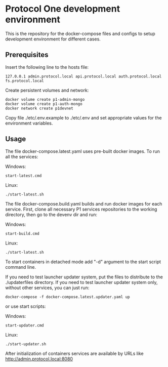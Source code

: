 Protocol One development environment
====================================

This is the repository for the docker-compose files and configs to setup development environment for different cases.

Prerequisites
-------------

Insert the following line to the hosts file: 

    127.0.0.1 admin.protocol.local api.protocol.local auth.protocol.local fs.protocol.local

Create persistent volumes and network:
  
    docker volume create p1-admin-mongo
    docker volume create p1-auth-mongo
    docker network create p1devnet

Copy file ./etc/.env.example to ./etc/.env and set appropriate values for the environment variables.

Usage
-----

The file docker-compose.latest.yaml uses pre-built docker images. 
To run all the services:

Windows:    

    start-latest.cmd

Linux:

    ./start-latest.sh

The file docker-compose.build.yaml builds and run docker images for each service. 
First, clone all necessary P1 services repositories to the working directory, then go to the devenv dir and run:

Windows:    

    start-build.cmd

Linux:

    ./start-latest.sh

To start containers in detached mode add "-d" argument to the start script command line.

If you need to test launcher updater system, put the files to distribute to the ./updaterfiles directory.
If you need to test launcher updater system only, without other services, you can just run:

    docker-compose -f docker-compose.latest.updater.yaml up

or use start scripts:

Windows:
    
    start-updater.cmd

Linux:
    
    ./start-updater.sh

After initialization of containers services are available by URLs like http://admin.protocol.local:8080